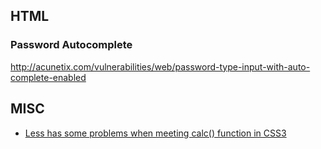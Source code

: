 ## HTML

### Password Autocomplete

http://acunetix.com/vulnerabilities/web/password-type-input-with-auto-complete-enabled

## MISC

* [Less has some problems when meeting calc() function in CSS3](https://github.com/less/less.js/issues/974)
